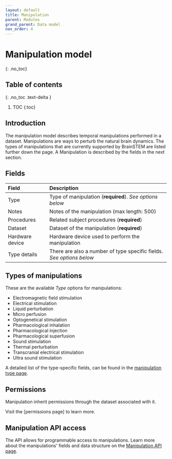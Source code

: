 ```yaml
---
layout: default
title: Manipulation
parent: Modules
grand_parent: Data model
nav_order: 4
---
```


# Manipulation model
{: .no_toc}

## Table of contents
{: .no_toc .text-delta }

1. TOC
{:toc}

## Introduction
The manipulation model describes temporal manipulations performed in a dataset. Manipulations are ways to perturb the natural brain dynamics. The types of manipulations that are currently supported by BrainSTEM are listed further down the page. A Manipulation is described by the fields in the next section.

## Fields

| Field           | Description  |
|:----------------|:-------------|
| Type            | Type of manipulation (**required**). *See options below* |
| Notes           | Notes of the manipulation (max length: 500) |
| Procedures      | Related subject procedures (**required**) |
| Dataset         | Dataset of the manipulation  (**required**) |
| Hardware device | Hardware device used to perform the manipulation |
| Type details    | There are also a number of type specific fields. *See options below* |

## Types of manipulations
These are the available _Type_ options for manipulations:
- Electromagnetic field stimulation
- Electrical stimulation 
- Liquid perturbation
- Micro perfusion
- Optogenetical stimulation
- Pharmacological inhalation 
- Pharmacological injection
- Pharmacological superfusion 
- Sound stimulation
- Thermal perturbation
- Transcranial electrical stimulation
- Ultra sound stimulation 

A detailed list of the type-specific fields, can be found in the [manipulation type page]({{"/datamodel/schemas/manipulation/"|absolute_url}}).


## Permissions
Manipulation inherit permissions through the dataset associated with it.

Visit the [permissions page] to learn more.


## Manipulation API access
The API allows for programmable access to manipulations. Learn more about the manipulations' fields and data structure on the [Manipulation API page]({{"api/modules/manipulation/"|absolute_url}}). 
